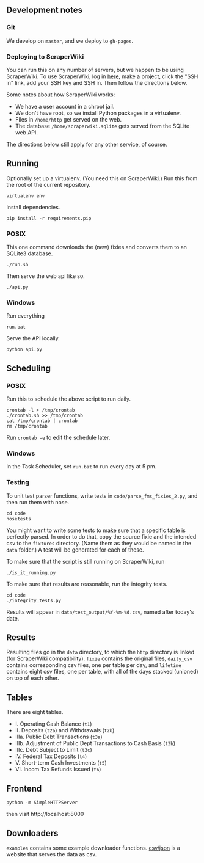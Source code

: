 ## Development notes

### Git

We develop on `master`, and we deploy to `gh-pages`.

### Deploying to ScraperWiki
You can run this on any number of servers, but we happen to be using ScraperWiki.
To use ScraperWiki, log in [here](https://beta.scraperwiki.com/login),
make a project, click the "SSH in" link, add your SSH key and SSH in.
Then follow the directions below.

Some notes about how ScraperWiki works:

* We have a user account in a chroot jail.
* We don't have root, so we install Python packages in a virtualenv.
* Files in `/home/http` get served on the web.
* The database `/home/scraperwiki.sqlite` gets served from the SQLite web API.

The directions below still apply for any other service, of course.

## Running
Optionally set up a virtualenv. (You need this on ScraperWiki.)
Run this from the root of the current repository.

    virtualenv env

Install dependencies.

    pip install -r requirements.pip

### POSIX
This one command downloads the (new) fixies and converts them to an SQLite3 database.

    ./run.sh

Then serve the web api like so.

    ./api.py

### Windows
Run everything

    run.bat

Serve the API locally.

    python api.py

## Scheduling

### POSIX
Run this to schedule the above script to run daily.

    crontab -l > /tmp/crontab
    ./crontab.sh >> /tmp/crontab
    cat /tmp/crontab | crontab
    rm /tmp/crontab

Run `crontab -e` to edit the schedule later.

### Windows
In the Task Scheduler, set `run.bat` to run every day at 5 pm.

### Testing
To unit test parser functions, write tests in `code/parse_fms_fixies_2.py`,
and then run them with nose.

    cd code
    nosetests

You might want to write some tests to make sure that a specific table
is perfectly parsed. In order to do that, copy the source fixie and the
intended csv to the `fixtures` directory. (Name them as they would be
named in the `data` folder.) A test will be generated for each of these.

To make sure that the script is still running on ScraperWiki, run

    ./is_it_running.py

To make sure that results are reasonable, run the integrity tests.

    cd code
    ./integrity_tests.py

Results will appear in `data/test_output/%Y-%m-%d.csv`, named after today's
date.

## Results
Resulting files go in the `data` directory, to which the `http` directory
is linked (for ScraperWiki compatibility). `fixie` contains the original files,
`daily_csv` contains corresponding csv files, one per table per day, and
`lifetime` contains eight csv files, one per table, with all of the days
stacked (unioned) on top of each other.

## Tables
There are eight tables.

* I. Operating Cash Balance (`t1`)
* II. Deposits (`t2a`) and Withdrawals (`t2b`)
* IIIa. Public Debt Transactions (`t3a`)
* IIIb. Adjustment of Public Dept Transactions to Cash Basis (`t3b`)
* IIIc. Debt Subject to Limit (`t3c`)
* IV. Federal Tax Deposits (`t4`)
* V. Short-term Cash Investments (`t5`)
* VI. Incom Tax Refunds Issued (`t6`)

## Frontend
    python -m SimpleHTTPServer

then visit http://localhost:8000

## Downloaders
`examples` contains some example downloader functions.
[csv/json](https://github.com/csv/json) is a website that serves the data as csv.
